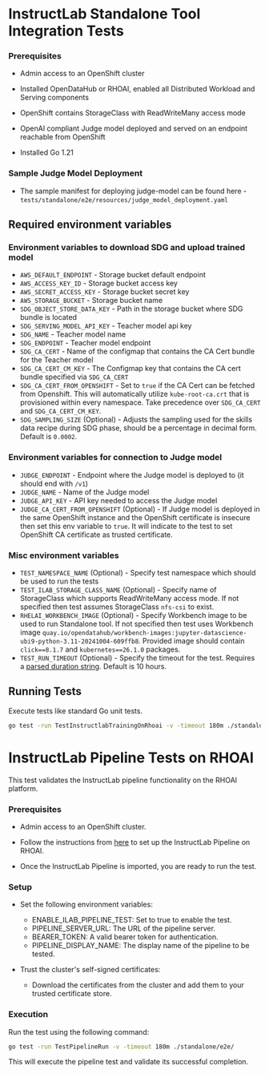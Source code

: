 # InstructLab Standalone Tool Integration Tests

### Prerequisites

* Admin access to an OpenShift cluster

* Installed OpenDataHub or RHOAI, enabled all Distributed Workload and Serving components

* OpenShift contains StorageClass with ReadWriteMany access mode

* OpenAI compliant Judge model deployed and served on an endpoint reachable from OpenShift

* Installed Go 1.21

### Sample Judge Model Deployment

* The sample manifest for deploying judge-model can be found here - `tests/standalone/e2e/resources/judge_model_deployment.yaml`

## Required environment variables

### Environment variables to download SDG and upload trained model

* `AWS_DEFAULT_ENDPOINT` - Storage bucket default endpoint
* `AWS_ACCESS_KEY_ID` - Storage bucket access key
* `AWS_SECRET_ACCESS_KEY` - Storage bucket secret key
* `AWS_STORAGE_BUCKET` - Storage bucket name
* `SDG_OBJECT_STORE_DATA_KEY` - Path in the storage bucket where SDG bundle is located
* `SDG_SERVING_MODEL_API_KEY` - Teacher model api key
* `SDG_NAME` - Teacher model name
* `SDG_ENDPOINT` - Teacher model endpoint
* `SDG_CA_CERT` - Name of the configmap that contains the CA Cert bundle for the Teacher model
* `SDG_CA_CERT_CM_KEY` - The Configmap key that contains the CA cert bundle specified via `SDG_CA_CERT`
* `SDG_CA_CERT_FROM_OPENSHIFT` - Set to `true` if the CA Cert can be fetched from Openshift. This will automatically utilize `kube-root-ca.crt` that is provisioned within every namespace. Take precedence over `SDG_CA_CERT` and `SDG_CA_CERT_CM_KEY`.
* `SDG_SAMPLING_SIZE` (Optional) - Adjusts the sampling used for the skills data recipe during SDG phase, should be a percentage in decimal form. Default is `0.0002`.

### Environment variables for connection to Judge model

* `JUDGE_ENDPOINT` - Endpoint where the Judge model is deployed to (it should end with `/v1`)
* `JUDGE_NAME` - Name of the Judge model
* `JUDGE_API_KEY` - API key needed to access the Judge model
* `JUDGE_CA_CERT_FROM_OPENSHIFT` (Optional) - If Judge model is deployed in the same OpenShift instance and the OpenShift certificate is insecure then set this env variable to `true`. It will indicate to the test to set OpenShift CA certificate as trusted certificate.

### Misc environment variables

* `TEST_NAMESPACE_NAME` (Optional) - Specify test namespace which should be used to run the tests
* `TEST_ILAB_STORAGE_CLASS_NAME` (Optional) - Specify name of StorageClass which supports ReadWriteMany access mode. If not specified then test assumes StorageClass `nfs-csi` to exist.
* `RHELAI_WORKBENCH_IMAGE` (Optional) - Specify Workbench image to be used to run Standalone tool. If not specified then test uses Workbench image `quay.io/opendatahub/workbench-images:jupyter-datascience-ubi9-python-3.11-20241004-609ffb8`.
Provided image should contain `click==8.1.7` and `kubernetes==26.1.0` packages.
* `TEST_RUN_TIMEOUT` (Optional) - Specify the timeout for the test. Requires a [parsed duration string](https://pkg.go.dev/time#ParseDuration). Default is 10 hours.

## Running Tests

Execute tests like standard Go unit tests.

```bash
go test -run TestInstructlabTrainingOnRhoai -v -timeout 180m ./standalone/e2e/
```
# InstructLab Pipeline Tests on RHOAI

This test validates the InstructLab pipeline functionality on the RHOAI platform.

### Prerequisites

* Admin access to an OpenShift cluster.

* Follow the instructions from [here](https://github.com/opendatahub-io/ilab-on-ocp/blob/main/README.md) to set up the InstructLab Pipeline on RHOAI.

* Once the InstructLab Pipeline is imported, you are ready to run the test.

### Setup

* Set the following environment variables:

  * ENABLE_ILAB_PIPELINE_TEST: Set to true to enable the test.
  * PIPELINE_SERVER_URL: The URL of the pipeline server.
  * BEARER_TOKEN: A valid bearer token for authentication.
  * PIPELINE_DISPLAY_NAME: The display name of the pipeline to be tested.

* Trust the cluster's self-signed certificates:

   * Download the certificates from the cluster and add them to your trusted certificate store.

### Execution

Run the test using the following command:

```bash
go test -run TestPipelineRun -v -timeout 180m ./standalone/e2e/
```
This will execute the pipeline test and validate its successful completion.
